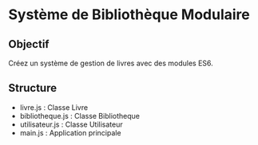 # Système de Bibliothèque Modulaire

## Objectif
Créez un système de gestion de livres avec des modules ES6.

## Structure
- livre.js : Classe Livre
- bibliotheque.js : Classe Bibliotheque  
- utilisateur.js : Classe Utilisateur
- main.js : Application principale